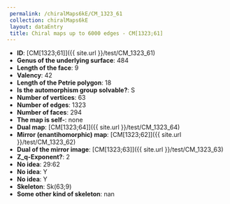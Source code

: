 ```yaml
--- 
 permalink: /chiralMaps6kE/CM_1323_61 
 collection: chiralMaps6kE
 layout: dataEntry
 title: Chiral maps up to 6000 edges - CM[1323;61]
---
```


- **ID**: [CM[1323;61]]({{ site.url }}/test/CM_1323_61)
- **Genus of the underlying surface**: 484
- **Length of the face**: 9
- **Valency**: 42
- **Length of the Petrie polygon**: 18
- **Is the automorphism group solvable?**: S
- **Number of vertices**: 63
- **Number of edges**: 1323
- **Number of faces**: 294
- **The map is self-**: none
- **Dual map**: [CM[1323;64]]({{ site.url }}/test/CM_1323_64)
- **Mirror (enantihomorphic) map**: [CM[1323;62]]({{ site.url }}/test/CM_1323_62)
- **Dual of the mirror image**: [CM[1323;63]]({{ site.url }}/test/CM_1323_63)
- **Z_q-Exponent?**: 2
- **No idea**:  29:62
- **No idea**: Y
- **No idea**: Y
- **Skeleton**: Sk(63;9)
- **Some other kind of skeleton**: nan
